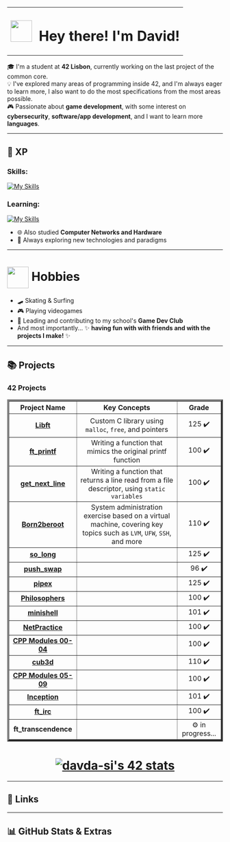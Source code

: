 <table align="center">
  <tr>
    <td><img src="https://media.giphy.com/media/oifKB3IrjgeRZzZzrY/giphy.gif?cid=ecf05e47e2qo0l9mwtshmoqo841tbs45nohlpl79tro4m38z&ep=v1_stickers_search&rid=giphy.gif&ct=s" width="50"></td>
    <td><h1>Hey there! I'm David!</h1></td>
  </tr>
</table>

🎓 I'm a student at **42 Lisbon**, currently working on the last project of the common core.  
💡 I've explored many areas of programming inside 42, and I'm always eager to learn more, I also want to do the most specifications from the most areas possible.  
🎮 Passionate about **game development**, with some interest on **cybersecurity**, **software/app development**, and I want to learn more **languages**.

---

## 🧠 XP
### Skills:
[![My Skills](https://skillicons.dev/icons?i=c,cpp,bash,docker,git,godot,linux,windows)](https://skillicons.dev)
### Learning:
[![My Skills](https://skillicons.dev/icons?i=cs,js,ts,nodejs,html,css)](https://skillicons.dev)
- 🌐 Also studied **Computer Networks and Hardware**
- 🎯 Always exploring new technologies and paradigms

---

<h1>
  <img src="https://media3.giphy.com/media/v1.Y2lkPTc5MGI3NjExaWYwMXV3M2czMzhvZG1qcnkwazloZzZvNGJjYXYzZm9qM2JnYnlrYyZlcD12MV9pbnRlcm5hbF9naWZfYnlfaWQmY3Q9cw/qRzj7c0r0EHqu3oQGb/giphy.gif" width="50" style="vertical-align: middle;">
  Hobbies
</h1>


- 🛹 Skating & Surfing
- 🎮 Playing videogames
- 🧪 Leading and contributing to my school's **Game Dev Club**
- And most importantly... ✨ **having fun with with friends and with the projects I make!** ✨

---

## 📚 Projects

### 42 Projects
<table border="4" align="center">
  <tr>
    <th>Project Name</th>
    <th>Key Concepts</th>
    <th>Grade</th>
    <!--<th>Delivered at</th>-->
  </tr>
  <tr align="center">
    <td><b><a href="https://www.youtube.com/watch?v=dQw4w9WgXcQ&pp=ygUccmljayBuZXZlciBnb25uYSBnaXZlIHlvdSB1cA%3D%3D">Libft</a></b></td>
    <td><div style="margin: 4px 0;">Custom C library using <code>malloc</code>, <code>free</code>, and pointers</div></td>
    <td>125 ✔️</td>
    <!--<td>18/05/23</td>-->
  </tr>
  <tr align="center">
    <td><b><a href="https://www.youtube.com/watch?v=dQw4w9WgXcQ&pp=ygUccmljayBuZXZlciBnb25uYSBnaXZlIHlvdSB1cA%3D%3D">ft_printf</a></b></td>
    <td>Writing a function that mimics the original printf function</td>
    <td>100 ✔️</td>
    <!--<td>06/07/23</td>-->
  </tr>
  <tr align="center">
    <td><b><a href="https://www.youtube.com/watch?v=dQw4w9WgXcQ&pp=ygUccmljayBuZXZlciBnb25uYSBnaXZlIHlvdSB1cA%3D%3D">get_next_line</a></b></td>
    <td>Writing a function that returns a line read from a file descriptor, using <code>static variables</code></td>
    <td>100 ✔️</td>
    <!--<td>06/09/23</td>-->
  </tr>
  <tr align="center">
    <td><b><a href="https://www.youtube.com/watch?v=dQw4w9WgXcQ&pp=ygUccmljayBuZXZlciBnb25uYSBnaXZlIHlvdSB1cA%3D%3D">Born2beroot</a></b></td>
    <td>System administration exercise based on a virtual machine, covering key topics such as <code>LVM</code>, <code>UFW</code>, <code>SSH</code>, and more</td>
    <td>110 ✔️</td>
    <!--<td>06/09/23</td>-->
  </tr>
  <tr align="center">
    <td><b><a href="https://www.youtube.com/watch?v=dQw4w9WgXcQ&pp=ygUccmljayBuZXZlciBnb25uYSBnaXZlIHlvdSB1cA%3D%3D">so_long</a></b></td>
    <td></td>
    <td>125 ✔️</td>
   <!-- <td>13/10/23</td>-->
  </tr>
  <tr align="center">
    <td><b><a href="https://www.youtube.com/watch?v=dQw4w9WgXcQ&pp=ygUccmljayBuZXZlciBnb25uYSBnaXZlIHlvdSB1cA%3D%3D">push_swap</a></b></td>
    <td></td>
    <td>96 ✔️</td>
   <!-- <td>17/11/23</td>-->
  </tr>
  <tr align="center">
    <td><b><a href="https://www.youtube.com/watch?v=dQw4w9WgXcQ&pp=ygUccmljayBuZXZlciBnb25uYSBnaXZlIHlvdSB1cA%3D%3D">pipex</a></b></td>
    <td></td>
    <td>125 ✔️</td>
    <!--<td>04/01/24</td>-->
  </tr>
  <tr align="center">
    <td><b><a href="https://www.youtube.com/watch?v=dQw4w9WgXcQ&pp=ygUccmljayBuZXZlciBnb25uYSBnaXZlIHlvdSB1cA%3D%3D">Philosophers</a></b></td>
    <td></td>
    <td>100 ✔️</td>
    <!--<td>11/03/24</td>-->
  </tr>
  <tr align="center">
    <td><b><a href="https://www.youtube.com/watch?v=dQw4w9WgXcQ&pp=ygUccmljayBuZXZlciBnb25uYSBnaXZlIHlvdSB1cA%3D%3D">minishell</a></b></td>
    <td></td>
    <td>101 ✔️</td>
    <!--<td>08/05/24</td>-->
  </tr>
  <tr align="center">
    <td><b><a href="https://www.youtube.com/watch?v=dQw4w9WgXcQ&pp=ygUccmljayBuZXZlciBnb25uYSBnaXZlIHlvdSB1cA%3D%3D">NetPractice</a></b></td>
    <td></td>
    <td>100 ✔️</td>
    <!--<td>20/05/24</td>-->
  </tr>
  <tr align="center">
    <td><b><a href="https://www.youtube.com/watch?v=dQw4w9WgXcQ&pp=ygUccmljayBuZXZlciBnb25uYSBnaXZlIHlvdSB1cA%3D%3D">CPP Modules 00-04</a></b></td>
    <td></td>
    <td>100 ✔️</td>
    <!--<td>27/06/24</td>-->
  </tr>
  <tr align="center">
    <td><b><a href="https://www.youtube.com/watch?v=dQw4w9WgXcQ&pp=ygUccmljayBuZXZlciBnb25uYSBnaXZlIHlvdSB1cA%3D%3D">cub3d</a></b></td>
    <td></td>
    <td>110 ✔️</td>
    <!--<td>25/09/24</td>-->
  </tr>
  <tr align="center">
    <td><b><a href="https://www.youtube.com/watch?v=dQw4w9WgXcQ&pp=ygUccmljayBuZXZlciBnb25uYSBnaXZlIHlvdSB1cA%3D%3D">CPP Modules 05-09</a></b></td>
    <td></td>
    <td>100 ✔️</td>
   <!-- <td>18/12/24</td>-->
  </tr>
  <tr align="center">
    <td><b><a href="https://www.youtube.com/watch?v=dQw4w9WgXcQ&pp=ygUccmljayBuZXZlciBnb25uYSBnaXZlIHlvdSB1cA%3D%3D">Inception</a></b></td>
    <td></td>
    <td>101 ✔️</td>
   <!-- <td>13/02/25</td>-->
  </tr>
  <tr align="center">
    <td><b><a href="https://www.youtube.com/watch?v=dQw4w9WgXcQ&pp=ygUccmljayBuZXZlciBnb25uYSBnaXZlIHlvdSB1cA%3D%3D">ft_irc</a></b></td>
    <td></td>
    <td>100 ✔️</td>
   <!-- <td>18/04/25</td>-->
  </tr>
  <tr align="center">
    <td><b>ft_transcendence</b></td>
    <td></td>
    <td>⚙️ in progress...</td>
    <!--<td>⚙️</td>-->
  </tr>
</table>

<h1 align="center">
 <a href="https://github.com/oakoudad/badge42"><img src="https://badge.mediaplus.ma/colorfulwaves/davda-si?1337Badge=off&UM6P=off" alt="davda-si's 42 stats" /></a>
</h1>

---

## 🔗 Links



---

## 📊 GitHub Stats & Extras
